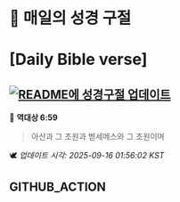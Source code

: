 # 🙏 매일의 성경 구절
# [Daily Bible verse]
## [![README에 성경구절 업데이트](https://github.com/DONGSUKA/first_test/actions/workflows/update-readme-bible.yml/badge.svg)](https://github.com/DONGSUKA/first_test/actions/workflows/update-readme-bible.yml)
<!-- START_BIBLE_VERSE -->
📖 **역대상 6:59**
> 아산과 그 초원과 벧세메스와 그 초원이며

🕊️ _업데이트 시각: 2025-09-16 01:56:02 KST_
  <!-- END_BIBLE_VERSE -->
## GITHUB_ACTION
